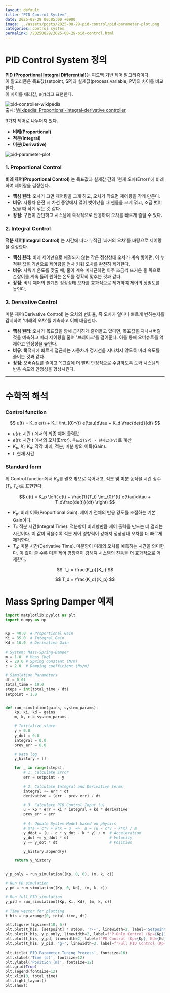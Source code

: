 ```yaml
---
layout: default
title: "PID Control System"
date: 2025-08-29 00:05:00 +0900
image: ../assets/posts/2025-08-29-pid-control/pid-parameter-plot.png
categories: control system
permalink: /20250829/2025-08-29-pid-control.html
---
```


# PID Control System 정의

[**PID (Proportional Integral Differential)**](https://en.wikipedia.org/wiki/Proportional%E2%80%93integral%E2%80%93derivative_controller)는 피드백 기반 제어 알고리즘이다.  
이 알고리즘은 목표값(setpoint, SP)과 실제값(process variable, PV)의 차이를 비교한다.  
이 차이를 에러값, $e(t)$라고 표현한다.

![pid-controller-wikipedia](../assets/posts/2025-08-29-pid-control/pid-controller-wikipedia.png)  
출처: [Wikipedia: Proportional-integral-derivative controller](https://en.wikipedia.org/wiki/Proportional%E2%80%93integral%E2%80%93derivative_controller)

3가지 제어로 나누어져 있다.

- **비례(Proportional)**
- **적분(Integral)**
- **미분(Derivative)**

![pid-parameter-plot](../assets/posts/2025-08-29-pid-control/pid-parameter-plot.png)

### 1. Proportional Control

**비례 제어(Proportional Control)** 는 목표값과 실제값 간의 '현재 오차(Error)'에 비례하여 제어량을 결정한다.

- **핵심 원리**: 오차가 크면 제어량을 크게 하고, 오차가 작으면 제어량을 작게 만든다.
- **비유**: 자동차 운전 시 차선 중앙에서 많이 벗어났을 때 핸들을 크게 꺾고, 조금 벗어났을 때 작게 꺾는 것 같다.
- **장점**: 구현이 간단하고 시스템에 즉각적으로 반응하여 오차를 빠르게 줄일 수 있다.

### 2. Integral Control

**적분 제어(Integral Control)** 는 시간에 따라 누적된 '과거의 오차'를 바탕으로 제어량을 결정한다.

- **핵심 원리**: 비례 제어만으로 해결되지 않는 작은 정상상태 오차가 계속 쌓이면, 이 누적된 값을 기반으로 제어량을 점차 키워 오차를 완전히 제거한다.
- **비유**: 샤워기 온도를 맞출 때, 물이 계속 미지근하면 아주 조금씩 뜨거운 물 쪽으로 손잡이를 계속 돌려 원하는 온도를 정확히 맞추는 것과 같다.
- **장점**: 비례 제어의 한계인 정상상태 오차를 효과적으로 제거하여 제어의 정밀도를 높인다.

### 3. Derivative Control

미분 제어(Derivative Control) 는 오차의 변화율, 즉 오차가 얼마나 빠르게 변하는지를 감지하여 '미래의 오차'를 예측하고 이에 대응한다.

- **핵심 원리**: 오차가 목표값을 향해 급격하게 줄어들고 있다면, 목표값을 지나쳐버릴 것을 예측하고 미리 제어량을 줄여 '브레이크'를 걸어준다. 이를 통해 오버슈트를 억제하고 안정성을 높인다.
- **비유**: 목적지에 빠르게 접근하는 자동차가 정지선을 지나치지 않도록 미리 속도를 줄이는 것과 같다.
- **장점**: 오버슈트를 줄이고 목표값에 더 빨리 안정적으로 수렴하도록 도와 시스템의 반응 속도와 안정성을 향상시킨다.

---

# 수학적 해석

### Control function

$$
u(t) = K_p e(t) + K_i \int_{0}^{t} e(\tau)d\tau + K_d \frac{de(t)}{dt}
$$

- $u(t)$: 시간 $t$ 에서의 최종 제어 출력값
- $e(t)$: 시간 $t$ 에서의 오차(Error). `목표값(SP) - 현재값(PV)`로 계산
- $K_p$, $K_i$, $K_d$: 각각 비례, 적분, 미분 항의 이득(Gain).
- $t$: 현재 시간

### Standard form

위 Control function에서 $K_p$를 괄호 밖으로 묶어내고, 적분 및 미분 동작을 시간 상수($T_i$, $T_d$)로 표현한다.

$$
u(t) = K_p \left( e(t) + \frac{1}{T_i} \int_{0}^{t} e(\tau)d\tau + T_d\frac{de(t)}{dt} \right)
$$

- $K_p$: 비례 이득(Proportional Gain). 제어기 전체의 반응 강도를 조절하는 기본 Gain이다.
- $T_i$: 적분 시간(Integral Time). 적분항이 비례향만큼 제어 출력을 만드는 데 걸리는 시간이다. 이 값이 작을수록 적분 제어 영향력이 강해져 정상상태 오차를 더 빠르게 제거한다.
- $T_d$: 미분 시간(Derivative Time). 미분항이 미래의 오차를 예측하는 시간을 의미한다. 이 값이 클 수록 미분 제어 영향력이 강해져 시스템의 진동을 더 효과적으로 억제한다.

$$
T_i = \frac{K_p}{K_i}
$$

$$
T_d = \frac{K_d}{K_p}
$$

# Mass Spring Damper 예제

```python
import matplotlib.pyplot as plt
import numpy as np


Kp = 40.0  # Proportional Gain
Ki = 35.0  # Integral Gain
Kd = 10.0  # Derivative Gain

# System: Mass-Spring-Damper
m = 1.0  # Mass (kg)
k = 20.0 # Spring constant (N/m)
c = 2.0  # Damping coefficient (Ns/m)

# Simulation Parameters
dt = 0.01
total_time = 10.0
steps = int(total_time / dt)
setpoint = 1.0


def run_simulation(gains, system_params):
    kp, ki, kd = gains
    m, k, c = system_params

    # Initialize state
    y = 0.0
    y_dot = 0.0
    integral = 0.0
    prev_err = 0.0

    # Data log
    y_history = []

    for _ in range(steps):
        # 1. Calculate Error
        err = setpoint - y

        # 2. Calculate Integral and Derivative terms
        integral += err * dt
        derivative = (err - prev_err) / dt

        # 3. Calculate PID Control Input (u)
        u = kp * err + ki * integral + kd * derivative
        prev_err = err

        # 4. Update System Model based on physics
        # m*a + c*v + k*x = u  =>  a = (u - c*v - k*x) / m
        y_ddot = (u - c * y_dot - k * y) / m  # Acceleration
        y_dot += y_ddot * dt                  # Velocity
        y += y_dot * dt                       # Position

        y_history.append(y)

    return y_history


y_p_only = run_simulation((Kp, 0, 0), (m, k, c))

# Run PD simulation
y_pd = run_simulation((Kp, 0, Kd), (m, k, c))

# Run full PID simulation
y_pid = run_simulation((Kp, Ki, Kd), (m, k, c))

# Time vector for plotting
t_his = np.arange(0, total_time, dt)

plt.figure(figsize=(10, 6))
plt.plot(t_his, [setpoint] * steps, 'r--', linewidth=2, label='Setpoint')
plt.plot(t_his, y_p_only, linewidth=2, label=f'P-Only Control (Kp={Kp})')
plt.plot(t_his, y_pd, linewidth=2, label=f'PD Control (Kp={Kp}, Kd={Kd})')
plt.plot(t_his, y_pid, 'g-', linewidth=3, label=f'Full PID Control (Kp={Kp}, Ki={Ki}, Kd={Kd})')

plt.title('PID Parameter Tuning Process', fontsize=16)
plt.xlabel('Time (s)', fontsize=12)
plt.ylabel('Position (m)', fontsize=12)
plt.grid(True)
plt.legend(fontsize=12)
plt.xlim(0, total_time)
plt.tight_layout()
plt.show()
```
